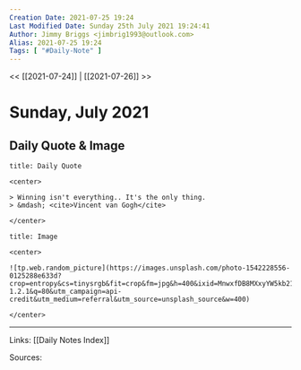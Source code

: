 ```yaml
---
Creation Date: 2021-07-25 19:24
Last Modified Date: Sunday 25th July 2021 19:24:41
Author: Jimmy Briggs <jimbrig1993@outlook.com>
Alias: 2021-07-25 19:24
Tags: [ "#Daily-Note" ]
---
```


<< [[2021-07-24]] | [[2021-07-26]] >>

# Sunday, July 2021

## Daily Quote & Image

```ad-quote
title: Daily Quote

<center>

> Winning isn't everything.. It's the only thing.
> &mdash; <cite>Vincent van Gogh</cite>

</center>

```

```ad-info
title: Image

<center>

![tp.web.random_picture](https://images.unsplash.com/photo-1542228556-0125288e633d?crop=entropy&cs=tinysrgb&fit=crop&fm=jpg&h=400&ixid=MnwxfDB8MXxyYW5kb218MHx8bGFuZHNjYXBlLHdhdGVyLHNwYWNlLHN1bixza3lsaW5lfHx8fHx8MTYyNzI1NTQ4Mg&ixlib=rb-1.2.1&q=80&utm_campaign=api-credit&utm_medium=referral&utm_source=unsplash_source&w=400)

</center>
```

***

Links: [[Daily Notes Index]]

Sources: 

